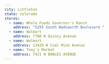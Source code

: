 ```yaml
---
city: Littleton
state: colorado
stores:
  - name: Whole Foods Governor's Ranch
    address: "5155 South Wadsworth Boulevard "
  - name: Walmart
    address: 7700 W Quincy Avenue
  - name: Walmart
    address: 13420 W Coal Mine Avenue
  - name: Tony's Market
    address: 7421 W BOWLES AVENUE
---
```

